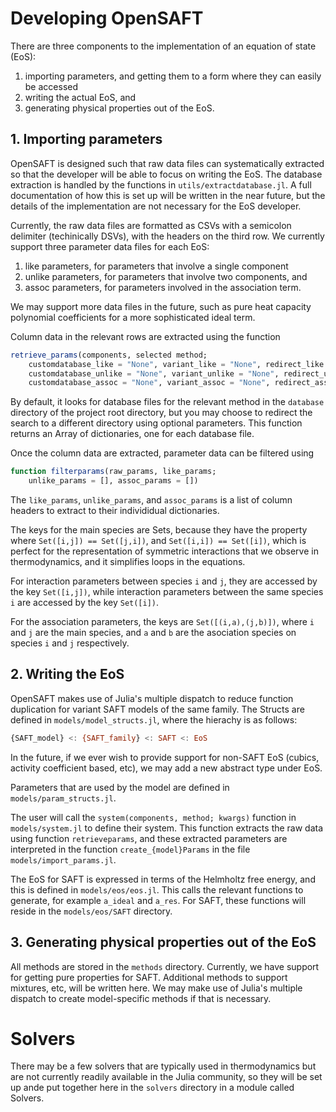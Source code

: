 # Developing OpenSAFT
There are three components to the implementation of an equation of state (EoS):

1. importing parameters, and getting them to a form where they can easily be accessed
2. writing the actual EoS, and
3. generating physical properties out of the EoS.

## 1. Importing parameters
OpenSAFT is designed such that raw data files can systematically extracted so that the developer will be able to focus on writing the EoS. The database extraction is handled by the functions in ```utils/extractdatabase.jl```.  A full documentation of how this is set up will be written in the near future, but the details of the implementation are not necessary for the EoS developer.

Currently, the raw data files are formatted as CSVs with a semicolon delimiter (techinically DSVs), with the headers on the third row. We currently support three parameter data files for each EoS:

1. like parameters, for parameters that involve a single component
2. unlike parameters, for parameters that involve two components, and
3. assoc parameters, for parameters involved in the association term.

We may support more data files in the future, such as pure heat capacity polynomial coefficients for a more sophisticated ideal term.

Column data in the relevant rows are extracted using the function

```julia
retrieve_params(components, selected method;
    customdatabase_like = "None", variant_like = "None", redirect_like = "None",
    customdatabase_unlike = "None", variant_unlike = "None", redirect_unlike = "None",
    customdatabase_assoc = "None", variant_assoc = "None", redirect_assoc = "None")
```

By default, it looks for database files for the relevant method in the ```database``` directory of the project root directory, but you may choose to redirect the search to a different directory using optional parameters. This function returns an Array of dictionaries, one for each database file.

Once the column data are extracted, parameter data can be filtered using

```julia
function filterparams(raw_params, like_params;
    unlike_params = [], assoc_params = [])
```

The ```like_params```, ```unlike_params```, and ```assoc_params``` is a list of column headers to extract to their individidual dictionaries.

The keys for the main species are Sets, because they have the property where ```Set([i,j]) == Set([j,i])```, and ```Set([i,i]) == Set([i])```, which is perfect for the representation of symmetric interactions that we observe in thermodynamics, and it simplifies loops in the equations.

For interaction parameters between species ```i``` and ```j```, they are accessed by the key ```Set([i,j])```, while interaction parameters between the same species ```i``` are accessed by the key ```Set([i])```.

For the association parameters, the keys are ```Set([(i,a),(j,b)])```, where ```i``` and ```j``` are the main species, and ```a``` and ```b``` are the asociation species on species ```i``` and ```j``` respectively.

## 2. Writing the EoS
OpenSAFT makes use of Julia's multiple dispatch to reduce function duplication for variant SAFT models of the same family. The Structs are defined in ```models/model_structs.jl```, where the hierachy is as follows:

```julia
{SAFT_model} <: {SAFT_family} <: SAFT <: EoS
```

In the future, if we ever wish to provide support for non-SAFT EoS (cubics, activity coefficient based, etc), we may add a new abstract type under EoS.

Parameters that are used by the model are defined in ```models/param_structs.jl```.

The user will call the ```system(components, method; kwargs)``` function in ```models/system.jl``` to define their system. This function extracts the raw data using function ```retrieveparams```, and these extracted parameters are interpreted in the function ```create_{model}Params``` in the file ```models/import_params.jl```.

The EoS for SAFT is expressed in terms of the Helmholtz free energy, and this is defined in ```models/eos/eos.jl```. This calls the relevant functions to generate, for example ```a_ideal``` and ```a_res```. For SAFT, these functions will reside in the ```models/eos/SAFT``` directory.

## 3. Generating physical properties out of the EoS
All methods are stored in the ```methods``` directory. Currently, we have support for getting pure properties for SAFT. Additional methods to support mixtures, etc, will be written here. We may make use of Julia's multiple dispatch to create model-specific methods if that is necessary.

# Solvers
There may be a few solvers that are typically used in thermodynamics but are not currently readily available in the Julia community, so they will be set up ande put together here in the ```solvers``` directory in a module called Solvers.
